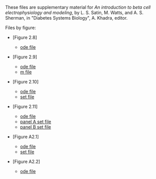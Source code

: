 These files are supplementary material for *An introduction to beta cell electrophysiology and modeling*, by L. S. Satin, M. Watts, and A. S. Sherman, in "Diabetes Systems Biology", A. Khadra, editor.

Files by figure:

* [Figure 2.8]
    * [ode file](mlneuron2d.ode)

* [Figure 2.9]
    * [ode file](figure2_9.ode)
    * [m file](figure2_9.m)

* [Figure 2.10]
    * [ode file](mlbeta-alt.ode)
    * [set file](figure.set)

* [Figure 2.11]
    * [ode file](Biophan-mod.ode)
    * [panel A set file](PanelA.set)
    * [panel B set file](PanelB.set)

* [Figure A2.1]
    * [ode file](linear.ode)
    * [set file](alpha-negative.set)

* [Figure A2.2]
    * [ode file](glass.ode)
